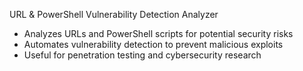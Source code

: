 URL & PowerShell Vulnerability Detection Analyzer
- Analyzes URLs and PowerShell scripts for potential security risks
- Automates vulnerability detection to prevent malicious exploits
- Useful for penetration testing and cybersecurity research
